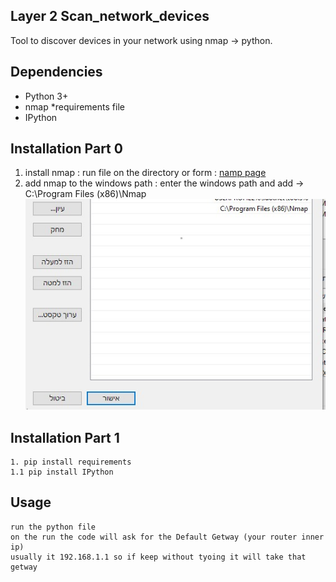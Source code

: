 ## Layer 2 Scan_network_devices ##

Tool to discover devices in your network using nmap -> python.


## Dependencies ##

* Python 3+
* nmap
*requirements file
* IPython
## Installation Part 0 ##

1. install nmap :
	run file on the directory or form : [namp page](https://nmap.org/download.html)
2. add nmap to the windows path : enter the windows path and add -> C:\Program Files (x86)\Nmap
	![path](images/path.jpg)

## Installation Part 1 ##

```
1. pip install requirements 
1.1 pip install IPython
```

## Usage ##

```
run the python file
on the run the code will ask for the Default Getway (your router inner ip)
usually it 192.168.1.1 so if keep without tyoing it will take that getway
```